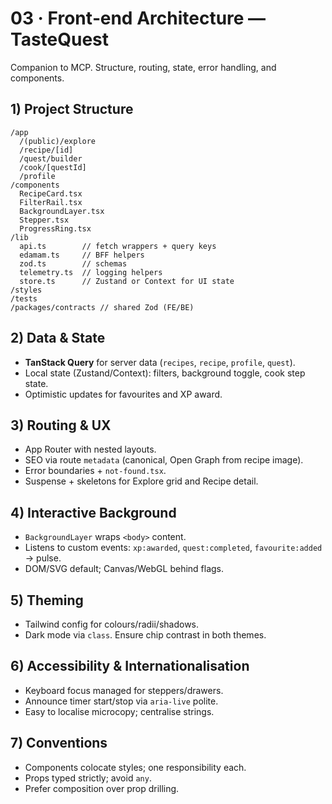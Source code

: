 # 03 · Front‑end Architecture — TasteQuest
Companion to MCP. Structure, routing, state, error handling, and components.

## 1) Project Structure
```
/app
  /(public)/explore
  /recipe/[id]
  /quest/builder
  /cook/[questId]
  /profile
/components
  RecipeCard.tsx
  FilterRail.tsx
  BackgroundLayer.tsx
  Stepper.tsx
  ProgressRing.tsx
/lib
  api.ts        // fetch wrappers + query keys
  edamam.ts     // BFF helpers
  zod.ts        // schemas
  telemetry.ts  // logging helpers
  store.ts      // Zustand or Context for UI state
/styles
/tests
/packages/contracts // shared Zod (FE/BE)
```

## 2) Data & State
- **TanStack Query** for server data (`recipes`, `recipe`, `profile`, `quest`).
- Local state (Zustand/Context): filters, background toggle, cook step state.
- Optimistic updates for favourites and XP award.

## 3) Routing & UX
- App Router with nested layouts.
- SEO via route `metadata` (canonical, Open Graph from recipe image).
- Error boundaries + `not-found.tsx`.
- Suspense + skeletons for Explore grid and Recipe detail.

## 4) Interactive Background
- `BackgroundLayer` wraps `<body>` content.
- Listens to custom events: `xp:awarded`, `quest:completed`, `favourite:added` → pulse.
- DOM/SVG default; Canvas/WebGL behind flags.

## 5) Theming
- Tailwind config for colours/radii/shadows.
- Dark mode via `class`. Ensure chip contrast in both themes.

## 6) Accessibility & Internationalisation
- Keyboard focus managed for steppers/drawers.
- Announce timer start/stop via `aria-live` polite.
- Easy to localise microcopy; centralise strings.

## 7) Conventions
- Components colocate styles; one responsibility each.
- Props typed strictly; avoid `any`.
- Prefer composition over prop drilling.
